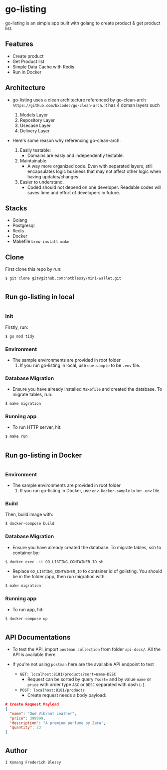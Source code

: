 # go-listing

go-listing is an simple app built with golang to create product & get product list.

## Features
- Create product
- Get Product list
- Simple Data Cache with Redis
- Run in Docker

## Architecture
- go-listing uses a clean architecture referenced by go-clean-arch `https://github.com/bxcodec/go-clean-arch`. It has 4 doman layers such
  1. Models Layer
  2. Repository Layer
  3. Usecase Layer
  4. Delivery Layer

- Here's some reason why referencing go-clean-arch:
  1. Easily testable:
      - Domains are easly and independently testable.
  2. Maintainable
      - A way more organized code. Even with separated layers, still encapsulates logic business that may not affect other logic when having updates/changes.
  3. Easier to understand.
      - Coded should not depend on one developer. Readable codes will saves time and effort of developers in future.

## Stacks

- Golang
- Postgresql
- Redis
- Docker
- Makefile `brew install make`

## Clone

First clone this repo by run:

```sh
$ git clone git@github.com:notblessy/mini-wallet.git
```
#

## Run go-listing in local
#

### Init

Firstly, run:

```sh
$ go mod tidy
```

### Environment

- The sample environments are provided in root folder
  1. If you run go-listing in local, use `env.sample` to be `.env` file.

### Database Migration

- Ensure you have already installed `Makefile` and created the database. To migrate tables, run:

```sh
$ make migration
```

### Running app

- To run HTTP server, hit:
```sh
$ make run
```
#

## Run go-listing in Docker
#

### Environment

- The sample environments are provided in root folder
  1. If you run go-listing in Docker, use `env.Docker.sample` to be `.env` file.

### Build

Then, build image with:

```sh
$ docker-compose build
```

### Database Migration

- Ensure you have already created the database. To migrate tables, ssh to container by:

```sh
$ docker exec -it GO_LISTING_CONTAINER_ID sh
```

- Replace `GO_LISTING_CONTAINER_ID` to container id of golisting. You should be in the folder /app, then run migration with:
```sh
$ make migration
```

### Running app

- To run app, hit:
```sh
$ docker-compose up
```

#
## API Documentations

- To test the API, import `postman collection` from folder `api-docs/`. All the API is available there.

- If you're not using `postman` here are the available API endpoint to test
  - `GET: localhost:8181/products?sort=name-DESC`
    - Request can be sorted by query `?sort=` and by value `name` or `price` with order type `ASC` or `DESC` separated with dash (`-`).
  - `POST: localhost:8181/products`
    - Create request needs a body payload:
```json
# Create Request Payload
{
  "name": "Oud Vibrant Leather",
  "price": 399999,
  "description": "A premium perfume by Zara",
  "quantity": 23
}
```

#

## Author

```
I Komang Frederich Blessy
```

